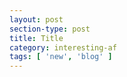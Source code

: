 ```yaml
---
layout: post
section-type: post
title: Title
category: interesting-af
tags: [ 'new', 'blog' ]
---
```



